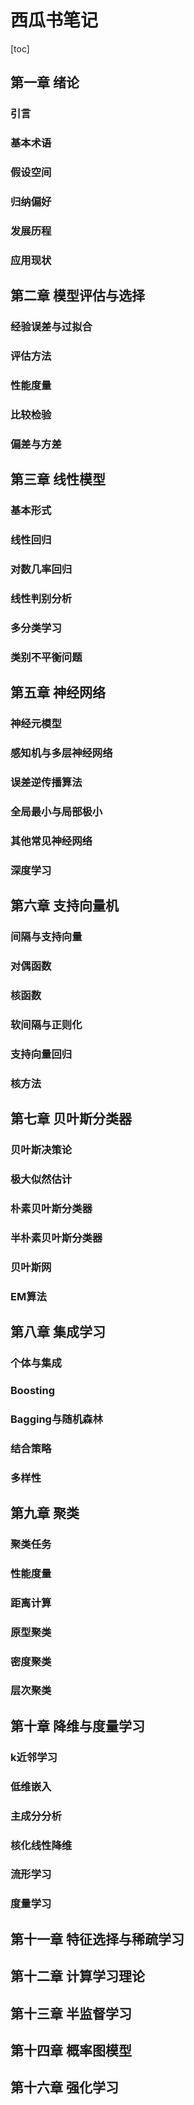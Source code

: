 # 西瓜书笔记

[toc]



## 第一章 绪论

### 引言

### 基本术语

### 假设空间

### 归纳偏好

### 发展历程

### 应用现状

## 第二章 模型评估与选择

### 经验误差与过拟合

### 评估方法

### 性能度量

### 比较检验

### 偏差与方差

## 第三章 线性模型

### 基本形式

### 线性回归

### 对数几率回归

### 线性判别分析

### 多分类学习

### 类别不平衡问题

## 第五章 神经网络

### 神经元模型

### 感知机与多层神经网络

### 误差逆传播算法

### 全局最小与局部极小

### 其他常见神经网络

### 深度学习

## 第六章 支持向量机

### 间隔与支持向量

### 对偶函数

### 核函数

### 软间隔与正则化

### 支持向量回归

### 核方法

## 第七章 贝叶斯分类器

### 贝叶斯决策论

### 极大似然估计

### 朴素贝叶斯分类器

### 半朴素贝叶斯分类器

### 贝叶斯网

### EM算法

## 第八章 集成学习

### 个体与集成

### Boosting

### Bagging与随机森林

### 结合策略

### 多样性

## 第九章 聚类

### 聚类任务

### 性能度量

### 距离计算

### 原型聚类

### 密度聚类

### 层次聚类

## 第十章 降维与度量学习

### k近邻学习

### 低维嵌入

### 主成分分析

### 核化线性降维

### 流形学习

### 度量学习

## 第十一章 特征选择与稀疏学习

## 第十二章 计算学习理论

## 第十三章 半监督学习

## 第十四章 概率图模型

## 第十六章 强化学习

